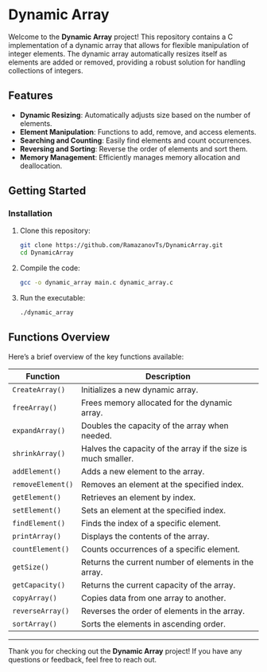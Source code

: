 # Dynamic Array

Welcome to the **Dynamic Array** project! This repository contains a C implementation of a dynamic array that allows for flexible manipulation of integer elements. The dynamic array automatically resizes itself as elements are added or removed, providing a robust solution for handling collections of integers.

## Features

- **Dynamic Resizing**: Automatically adjusts size based on the number of elements.
- **Element Manipulation**: Functions to add, remove, and access elements.
- **Searching and Counting**: Easily find elements and count occurrences.
- **Reversing and Sorting**: Reverse the order of elements and sort them.
- **Memory Management**: Efficiently manages memory allocation and deallocation.

## Getting Started

### Installation

1. Clone this repository:
   ```bash
   git clone https://github.com/RamazanovTs/DynamicArray.git
   cd DynamicArray
   ```

2. Compile the code:
   ```bash
   gcc -o dynamic_array main.c dynamic_array.c
   ```

3. Run the executable:
   ```bash
   ./dynamic_array
   ```

## Functions Overview

Here’s a brief overview of the key functions available:

| Function               | Description                                                  |
|------------------------|--------------------------------------------------------------|
| `CreateArray()`        | Initializes a new dynamic array.                            |
| `freeArray()`          | Frees memory allocated for the dynamic array.              |
| `expandArray()`        | Doubles the capacity of the array when needed.              |
| `shrinkArray()`        | Halves the capacity of the array if the size is much smaller.|
| `addElement()`         | Adds a new element to the array.                            |
| `removeElement()`      | Removes an element at the specified index.                 |
| `getElement()`         | Retrieves an element by index.                              |
| `setElement()`         | Sets an element at the specified index.                     |
| `findElement()`        | Finds the index of a specific element.                      |
| `printArray()`         | Displays the contents of the array.                         |
| `countElement()`       | Counts occurrences of a specific element.                   |
| `getSize()`            | Returns the current number of elements in the array.       |
| `getCapacity()`        | Returns the current capacity of the array.                  |
| `copyArray()`          | Copies data from one array to another.                      |
| `reverseArray()`       | Reverses the order of elements in the array.               |
| `sortArray()`          | Sorts the elements in ascending order.                      |

---

Thank you for checking out the **Dynamic Array** project! If you have any questions or feedback, feel free to reach out.
